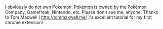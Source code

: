 I obviously do not own Pokemon. Pokémon is owned by the Pokémon Company, Gamefreak, Nintendo, etc. Please don't sue me, anyone. Thanks to Tom Maxwell ( http://tommaxwell.me/ )'s excellent tutorial for my first chrome extension!
